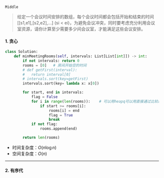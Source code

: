 `Middle`

>给定一个会议时间安排的数组，每个会议时间都会包括开始和结束的时间 [[s1,e1],[s2,e2],...] (si < ei)，为避免会议冲突，同时要考虑充分利用会议室资源，请你计算至少需要多少间会议室，才能满足这些会议安排。
>

#### 1. 贪心

```python
class Solution:
    def minMeetingRooms(self, intervals: List[List[int]]) -> int:
        if not intervals: return 0
        rooms = [0]   # 房间开始空的时间
        # def getFirst(interval):
        # 	return interval[0]
        # intervals.sort(key=getFirst)
        intervals.sort(key= lambda x: x[0])

        for start, end in intervals:
            flag = False
            for i in range(len(rooms)):    # 可以用heapq可以用直接通过比较最小值代替for（有序）
                if start >= rooms[i]:
                    rooms[i] = end
                    flag = True
                    break
            if not flag:
                rooms.append(end)

        return len(rooms)
```

- 时间复杂度：$O(n\log n)$
- 空间复杂度：$O(n)$

---

#### 2. 有序代

```python

```

